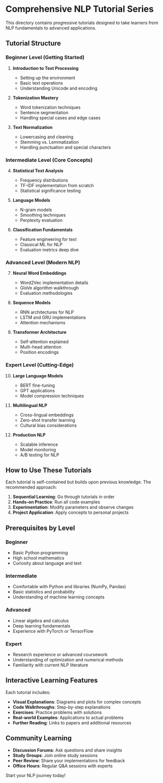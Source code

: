 # Comprehensive NLP Tutorial Series

This directory contains progressive tutorials designed to take learners from NLP fundamentals to advanced applications.

## Tutorial Structure

### Beginner Level (Getting Started)
1. **Introduction to Text Processing**
   - Setting up the environment
   - Basic text operations
   - Understanding Unicode and encoding

2. **Tokenization Mastery**
   - Word tokenization techniques
   - Sentence segmentation
   - Handling special cases and edge cases

3. **Text Normalization**
   - Lowercasing and cleaning
   - Stemming vs. Lemmatization
   - Handling punctuation and special characters

### Intermediate Level (Core Concepts)
4. **Statistical Text Analysis**
   - Frequency distributions
   - TF-IDF implementation from scratch
   - Statistical significance testing

5. **Language Models**
   - N-gram models
   - Smoothing techniques
   - Perplexity evaluation

6. **Classification Fundamentals**
   - Feature engineering for text
   - Classical ML for NLP
   - Evaluation metrics deep dive

### Advanced Level (Modern NLP)
7. **Neural Word Embeddings**
   - Word2Vec implementation details
   - GloVe algorithm walkthrough
   - Evaluation methodologies

8. **Sequence Models**
   - RNN architectures for NLP
   - LSTM and GRU implementations
   - Attention mechanisms

9. **Transformer Architecture**
   - Self-attention explained
   - Multi-head attention
   - Position encodings

### Expert Level (Cutting-Edge)
10. **Large Language Models**
    - BERT fine-tuning
    - GPT applications
    - Model compression techniques

11. **Multilingual NLP**
    - Cross-lingual embeddings
    - Zero-shot transfer learning
    - Cultural bias considerations

12. **Production NLP**
    - Scalable inference
    - Model monitoring
    - A/B testing for NLP

## How to Use These Tutorials

Each tutorial is self-contained but builds upon previous knowledge. The recommended approach:

1. **Sequential Learning**: Go through tutorials in order
2. **Hands-on Practice**: Run all code examples
3. **Experimentation**: Modify parameters and observe changes
4. **Project Application**: Apply concepts to personal projects

## Prerequisites by Level

### Beginner
- Basic Python programming
- High school mathematics
- Curiosity about language and text

### Intermediate
- Comfortable with Python and libraries (NumPy, Pandas)
- Basic statistics and probability
- Understanding of machine learning concepts

### Advanced
- Linear algebra and calculus
- Deep learning fundamentals
- Experience with PyTorch or TensorFlow

### Expert
- Research experience or advanced coursework
- Understanding of optimization and numerical methods
- Familiarity with current NLP literature

## Interactive Learning Features

Each tutorial includes:
- **Visual Explanations**: Diagrams and plots for complex concepts
- **Code Walkthroughs**: Step-by-step explanations
- **Exercises**: Practice problems with solutions
- **Real-world Examples**: Applications to actual problems
- **Further Reading**: Links to papers and additional resources

## Community Learning

- **Discussion Forums**: Ask questions and share insights
- **Study Groups**: Join online study sessions
- **Peer Review**: Share your implementations for feedback
- **Office Hours**: Regular Q&A sessions with experts

Start your NLP journey today!
